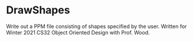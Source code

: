 # DrawShapes
Write out a PPM file consisting of shapes specified by the user. Written for Winter 2021 CS32 Object Oriented Design with Prof. Wood. 